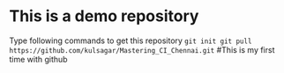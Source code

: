 # This is a demo repository

Type following commands to get this repository
`
git init
git pull https://github.com/kulsagar/Mastering_CI_Chennai.git
`
#This is my first time with github
